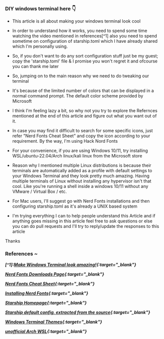 ### DIY windows terminal here 👇

* This article is all about making your windows terminal look cool

* In order to understand how it works, you need to spend some time watching the video mentioned in references[^1] also you need to spend sometime on configuration of starship.toml which I have already shared which I'm personally using. 

* So, if you don't want to do any sort configuration stuff just be my guest; copy the 'starship.toml' file & I promise you won't regret it and ofcourse you can thank me later

* So, jumping on to the main reason why we need to do tweaking our terminal
- It's because of the limited number of colors that can be displayed in a normal command prompt. The default color scheme provided by Microsoft

* I think I'm feeling lazy a bit, so why not you try to explore the Refernces mentioned at the end of this article and figure out what you want out of it.

* In case you may find it difficult to search for some specific icons, just refer "Nerd Fonts Cheat Sheet" and copy the icon according to your requirement. By the way, I'm using Hack Nord Fonts

* For your convenience, if you are using Windows 10/11, try installing WSL/ubuntu-22.04/Arch linux/kali linux from the Microsoft store

* Reason why I mentioned multiple Linux distributions is because their terminals are automatically added as a profile with default settings to your Windows Terminal and they look pretty much amazing. Having multiple terminals of Linux without installing any hypervisor isn't that cool. Like you're running a shell inside a windows 10/11 without any VMware / Virtual Box / etc.

* For Mac users, I'll suggest go with Nerd Fonts installations and then configuring starship.toml as it's already a UNIX based system

* I'm trying everything I can to help people understand this Article and if anything goes missing in this article feel free to ask questions or else you can do pull requests and I'll try to reply/update the responses to this article

Thanks

### References ~

_**[^1]:[Make Windows Terminal look amazing!](https://www.youtube.com/watch?v=AK2JE2YsKto){:target="_blank"}**_

_**[Nerd Fonts Downloads Page](https://www.nerdfonts.com/font-downloads){:target="_blank"}**_

_**[Nerd Fonts Cheat Sheet](https://www.nerdfonts.com/cheat-sheet){:target="_blank"}**_

_**[Installing Nerd Fonts](https://dev.to/owl777/how-to-show-nerd-fonts-in-visual-studio-code-15fd#:~:text=Without%20proper%20configuration%2C%20Visual%20Studio,settings%20using%20the%20keyword%20'terminal.){:target="_blank"}**_

_**[Starship Homepage](https://starship.rs/guide/){:target="_blank"}**_

_**[Starship default config, extracted from the source](https://gist.github.com/nukopy/fe23c9517032963a4ad863356572b4dc){:target="_blank"}**_

_**[Windows Terminal Themes](https://windowsterminalthemes.dev/){:target="_blank"}**_

_**[unofficial Arch WSL](https://github.com/VSWSL/Arch-WSL){:target="_blank"}**_

